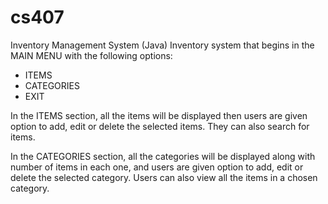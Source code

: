 # cs407
Inventory Management System (Java)
Inventory system that begins in the MAIN MENU with the following options: 
- ITEMS
- CATEGORIES
- EXIT

In the ITEMS section, all the items will be displayed then users are given option to add, edit or delete the 
selected items. They can also search for items.

In the CATEGORIES section, all the categories will be displayed along with number of items in each one, and users are given option to add, edit or delete the selected category. Users can also view all the items in a chosen category. 

